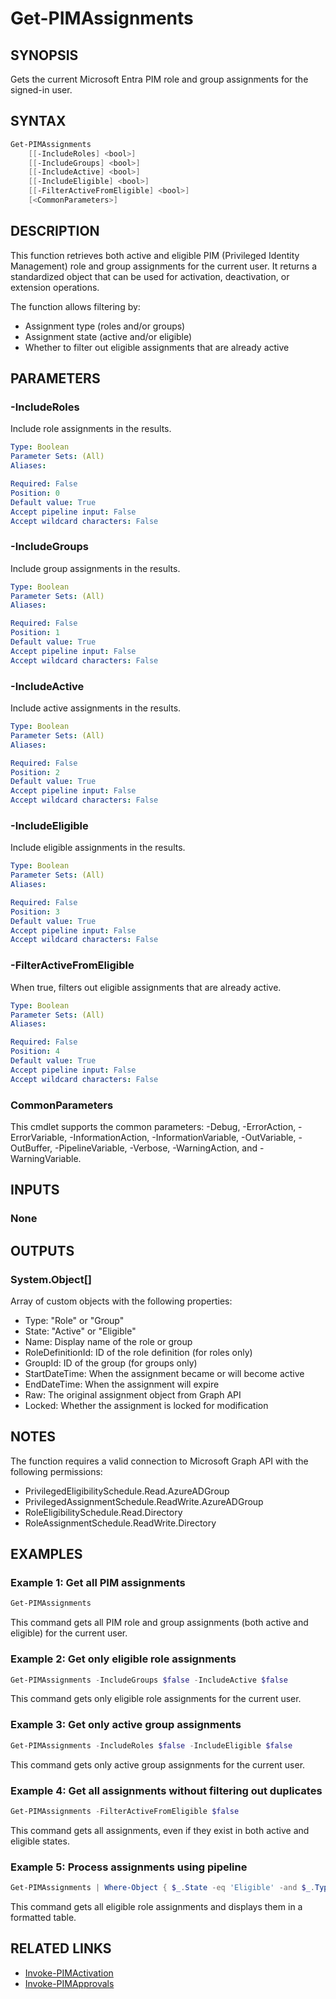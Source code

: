 # Get-PIMAssignments

## SYNOPSIS
Gets the current Microsoft Entra PIM role and group assignments for the signed-in user.

## SYNTAX

```powershell
Get-PIMAssignments
    [[-IncludeRoles] <bool>]
    [[-IncludeGroups] <bool>]
    [[-IncludeActive] <bool>]
    [[-IncludeEligible] <bool>]
    [[-FilterActiveFromEligible] <bool>]
    [<CommonParameters>]
```

## DESCRIPTION
This function retrieves both active and eligible PIM (Privileged Identity Management) role and group assignments for the current user. It returns a standardized object that can be used for activation, deactivation, or extension operations.

The function allows filtering by:
- Assignment type (roles and/or groups)
- Assignment state (active and/or eligible)
- Whether to filter out eligible assignments that are already active

## PARAMETERS

### -IncludeRoles
Include role assignments in the results.

```yaml
Type: Boolean
Parameter Sets: (All)
Aliases:

Required: False
Position: 0
Default value: True
Accept pipeline input: False
Accept wildcard characters: False
```

### -IncludeGroups
Include group assignments in the results.

```yaml
Type: Boolean
Parameter Sets: (All)
Aliases:

Required: False
Position: 1
Default value: True
Accept pipeline input: False
Accept wildcard characters: False
```

### -IncludeActive
Include active assignments in the results.

```yaml
Type: Boolean
Parameter Sets: (All)
Aliases:

Required: False
Position: 2
Default value: True
Accept pipeline input: False
Accept wildcard characters: False
```

### -IncludeEligible
Include eligible assignments in the results.

```yaml
Type: Boolean
Parameter Sets: (All)
Aliases:

Required: False
Position: 3
Default value: True
Accept pipeline input: False
Accept wildcard characters: False
```

### -FilterActiveFromEligible
When true, filters out eligible assignments that are already active.

```yaml
Type: Boolean
Parameter Sets: (All)
Aliases:

Required: False
Position: 4
Default value: True
Accept pipeline input: False
Accept wildcard characters: False
```

### CommonParameters
This cmdlet supports the common parameters: -Debug, -ErrorAction, -ErrorVariable, -InformationAction, -InformationVariable, -OutVariable, -OutBuffer, -PipelineVariable, -Verbose, -WarningAction, and -WarningVariable.

## INPUTS

### None

## OUTPUTS

### System.Object[]
Array of custom objects with the following properties:
- Type: "Role" or "Group"
- State: "Active" or "Eligible"
- Name: Display name of the role or group
- RoleDefinitionId: ID of the role definition (for roles only)
- GroupId: ID of the group (for groups only)
- StartDateTime: When the assignment became or will become active
- EndDateTime: When the assignment will expire
- Raw: The original assignment object from Graph API
- Locked: Whether the assignment is locked for modification

## NOTES
The function requires a valid connection to Microsoft Graph API with the following permissions:

- PrivilegedEligibilitySchedule.Read.AzureADGroup
- PrivilegedAssignmentSchedule.ReadWrite.AzureADGroup
- RoleEligibilitySchedule.Read.Directory
- RoleAssignmentSchedule.ReadWrite.Directory

## EXAMPLES

### Example 1: Get all PIM assignments

```powershell
Get-PIMAssignments
```

This command gets all PIM role and group assignments (both active and eligible) for the current user.

### Example 2: Get only eligible role assignments

```powershell
Get-PIMAssignments -IncludeGroups $false -IncludeActive $false
```

This command gets only eligible role assignments for the current user.

### Example 3: Get only active group assignments

```powershell
Get-PIMAssignments -IncludeRoles $false -IncludeEligible $false
```

This command gets only active group assignments for the current user.

### Example 4: Get all assignments without filtering out duplicates

```powershell
Get-PIMAssignments -FilterActiveFromEligible $false
```

This command gets all assignments, even if they exist in both active and eligible states.

### Example 5: Process assignments using pipeline

```powershell
Get-PIMAssignments | Where-Object { $_.State -eq 'Eligible' -and $_.Type -eq 'Role' } | Format-Table Name, State, StartDateTime, EndDateTime
```

This command gets all eligible role assignments and displays them in a formatted table.

## RELATED LINKS

- [Invoke-PIMActivation](Invoke-PIMActivation.md)
- [Invoke-PIMApprovals](Invoke-PIMApprovals.md)